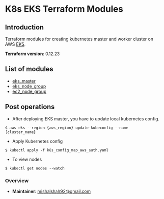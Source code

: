 # K8s EKS Terraform Modules

## Introduction

Terraform modules for creating kubernetes master and worker cluster on AWS [EKS](https://aws.amazon.com/eks/).

**Terraform version**: 0.12.23

## List of modules

- [eks_master](terraform/eks_master)
- [eks_node_group](terraform/eks_node_group)
- [ec2_node_group](terraform/ec2_node_group)

## Post operations

- After deploying EKS master, you have to update local kubernetes config. 

```shell script
$ aws eks --region {aws_region} update-kubeconfig --name {cluster_name}
```

-  Apply Kubernetes config

```shell script
$ kubectl apply -f k8s_config_map_aws_auth.yaml
```

-  To view nodes

```shell script
$ kubectl get nodes --watch
```
    
### Overview

- **Maintainer**: mishalshah92@gmail.com